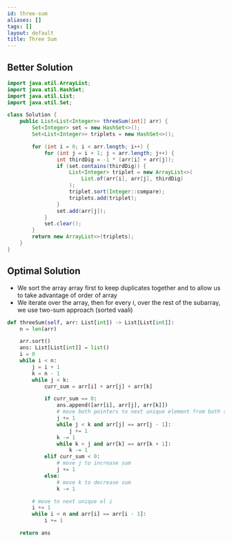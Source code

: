 ```yaml
---
id: three-sum
aliases: []
tags: []
layout: default
title: Three Sum
---
```


## Better Solution

```java
import java.util.ArrayList;
import java.util.HashSet;
import java.util.List;
import java.util.Set;

class Solution {
    public List<List<Integer>> threeSum(int[] arr) {
        Set<Integer> set = new HashSet<>();
		Set<List<Integer>> triplets = new HashSet<>();

		for (int i = 0; i < arr.length; i++) {
			for (int j = i + 1; j < arr.length; j++) {
				int thirdDig = -1 * (arr[i] + arr[j]);
				if (set.contains(thirdDig)) {
					List<Integer> triplet = new ArrayList<>(
                        List.of(arr[i], arr[j], thirdDig)
                    );
					triplet.sort(Integer::compare);
					triplets.add(triplet);
				}
				set.add(arr[j]);
			}
			set.clear();
		}
		return new ArrayList<>(triplets);
	}
}
```

## Optimal Solution

- We sort the array array first to keep duplicates together and to allow us
  to take advantage of order of array
- We iterate over the array, then for every i, over the rest of the subarray, we
  use two-sum approach (sorted vaali)

```python
def threeSum(self, arr: List[int]) -> List[List[int]]:
    n = len(arr)

    arr.sort()
    ans: List[List[int]] = list()
    i = 0
    while i < n:
        j = i + 1
        k = n - 1
        while j < k:
            curr_sum = arr[i] + arr[j] + arr[k]

            if curr_sum == 0:
                ans.append([arr[i], arr[j], arr[k]])
                # move both pointers to next unique element from both sides
                j += 1
                while j < k and arr[j] == arr[j - 1]:
                    j += 1
                k -= 1
                while k > j and arr[k] == arr[k + 1]:
                    k -= 1
            elif curr_sum < 0:
                # move j to increase sum
                j += 1
            else:
                # move k to decrease sum
                k -= 1

        # move to next unique el i
        i += 1
        while i < n and arr[i] == arr[i - 1]:
            i += 1

    return ans
```

